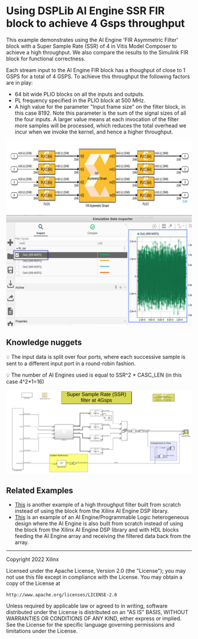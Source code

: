 # Using DSPLib AI Engine SSR FIR block to achieve 4 Gsps throughput

This example demonstrates using the AI Engine 'FIR Asymmetric Filter' block with a Super Sample Rate (SSR) of 4 in Vitis Model Composer to achieve a high throughput. We also compare the results to the Simulink FIR block for functional correctness.

Each stream input to the AI Engine FIR block has a thoughput of close to 1 GSPS for a total of 4 GSPS. To achieve this throughput the following factors are in play:

* 64 bit wide PLIO blocks on all the inputs and outputs.
* PL frequency specified in the PLIO block at 500 MHz.
* A high value for the parameter "Input frame size" on the filter block, in this case 8192. Note this parameter is the sum of the signal sizes of all the four inputs. A larger value means at each invocation of the filter more samples will be processed, which reduces the total overhead we incur when we invoke the kernel, and hence a higher throughput. 

<img height="200" src="./Images/fir.png">

<img height="300" src="./Images/throughput.png">


## Knowledge nuggets

:bulb: The input data is split over four ports, where each successive sample is sent to a different input port in a round-robin fashion.

:bulb: The number of AI Engines used is equal to SSR^2 * CASC_LEN (in this case 4^2*1=16)


![](Images/screen_shot.png)


## Related Examples

* [This](../../SingleStreamSSR_FIR/README.md) is another example of a high throughput filter built from scratch instead of using the block from the Xilinx AI Engine DSP library.
* [This](../../../AIENGINE_plus_PL/AIE_HDL/SingleStreamSSR_FIR_withPL/README.md) is an example of an AI Engine/Programmable Logic heterogeneous design where the AI Engine is also built from scratch instead of using the block from the Xilinx AI Engine DSP library and with HDL blocks feeding the AI Engine array and receiving the filtered data back from the array.
------------
Copyright 2022 Xilinx

Licensed under the Apache License, Version 2.0 (the "License");
you may not use this file except in compliance with the License.
You may obtain a copy of the License at

    http://www.apache.org/licenses/LICENSE-2.0

Unless required by applicable law or agreed to in writing, software
distributed under the License is distributed on an "AS IS" BASIS,
WITHOUT WARRANTIES OR CONDITIONS OF ANY KIND, either express or implied.
See the License for the specific language governing permissions and
limitations under the License.
